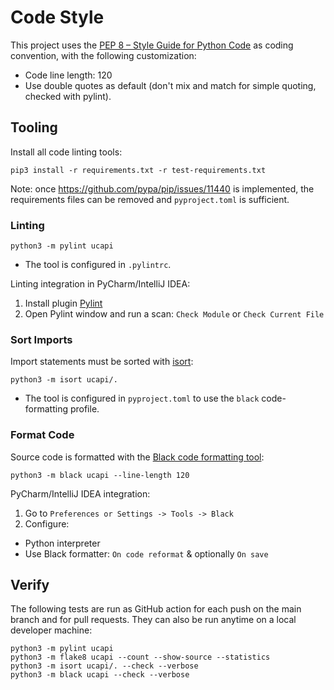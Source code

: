 # Code Style

This project uses the [PEP 8 – Style Guide for Python Code](https://peps.python.org/pep-0008/) as coding convention, with the
following customization:

- Code line length: 120
- Use double quotes as default (don't mix and match for simple quoting, checked with pylint).

## Tooling

Install all code linting tools:

```shell
pip3 install -r requirements.txt -r test-requirements.txt
```

Note: once <https://github.com/pypa/pip/issues/11440> is implemented, the requirements files can be removed and
`pyproject.toml` is sufficient.

### Linting

```shell
python3 -m pylint ucapi
```

- The tool is configured in `.pylintrc`.

Linting integration in PyCharm/IntelliJ IDEA:
1. Install plugin [Pylint](https://plugins.jetbrains.com/plugin/11084-pylint)
2. Open Pylint window and run a scan: `Check Module` or `Check Current File`

### Sort Imports

Import statements must be sorted with [isort](https://pycqa.github.io/isort/):

```shell
python3 -m isort ucapi/.
```

- The tool is configured in `pyproject.toml` to use the `black` code-formatting profile.

### Format Code

Source code is formatted with the [Black code formatting tool](https://github.com/psf/black):

```shell
python3 -m black ucapi --line-length 120
```

PyCharm/IntelliJ IDEA integration:
1. Go to `Preferences or Settings -> Tools -> Black`
2. Configure:
- Python interpreter
- Use Black formatter: `On code reformat` & optionally `On save`

## Verify

The following tests are run as GitHub action for each push on the main branch and for pull requests.
They can also be run anytime on a local developer machine:
```shell
python3 -m pylint ucapi
python3 -m flake8 ucapi --count --show-source --statistics
python3 -m isort ucapi/. --check --verbose 
python3 -m black ucapi --check --verbose
```

